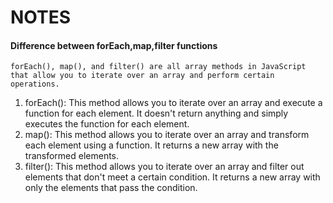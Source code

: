 # NOTES
#### Difference between forEach,map,filter functions
```
forEach(), map(), and filter() are all array methods in JavaScript that allow you to iterate over an array and perform certain operations.
```
1. forEach(): This method allows you to iterate over an array and execute a function for each element. It doesn't return anything and simply executes the function for each element.
2. map(): This method allows you to iterate over an array and transform each element using a function. It returns a new array with the transformed elements.
3. filter(): This method allows you to iterate over an array and filter out elements that don't meet a certain condition. It returns a new array with only the elements that pass the condition. 